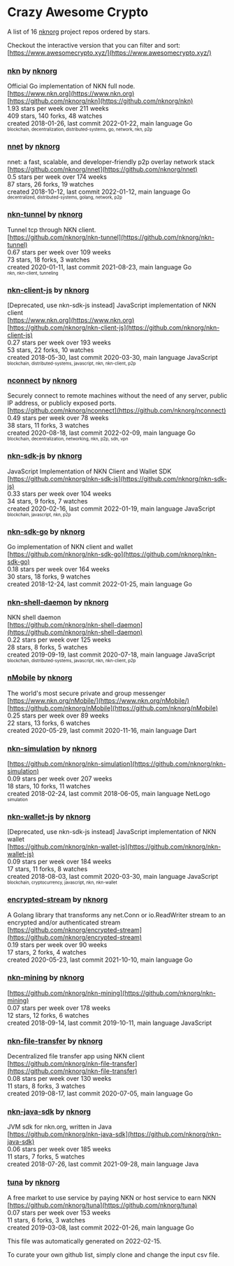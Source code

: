 # Crazy Awesome Crypto
A list of 16 [nknorg](https://github.com/nknorg) project repos ordered by stars.  

Checkout the interactive version that you can filter and sort: 
[https://www.awesomecrypto.xyz/](https://www.awesomecrypto.xyz/)  


### [nkn](https://github.com/nknorg/nkn) by [nknorg](https://github.com/nknorg)  
Official Go implementation of NKN full node.  
[https://www.nkn.org](https://www.nkn.org)  
[https://github.com/nknorg/nkn](https://github.com/nknorg/nkn)  
1.93 stars per week over 211 weeks  
409 stars, 140 forks, 48 watches  
created 2018-01-26, last commit 2022-01-22, main language Go  
<sub><sup>blockchain, decentralization, distributed-systems, go, network, nkn, p2p</sup></sub>


### [nnet](https://github.com/nknorg/nnet) by [nknorg](https://github.com/nknorg)  
nnet: a fast, scalable, and developer-friendly p2p overlay network stack  
[https://github.com/nknorg/nnet](https://github.com/nknorg/nnet)  
0.5 stars per week over 174 weeks  
87 stars, 26 forks, 19 watches  
created 2018-10-12, last commit 2022-01-12, main language Go  
<sub><sup>decentralized, distributed-systems, golang, network, p2p</sup></sub>


### [nkn-tunnel](https://github.com/nknorg/nkn-tunnel) by [nknorg](https://github.com/nknorg)  
Tunnel tcp through NKN client.  
[https://github.com/nknorg/nkn-tunnel](https://github.com/nknorg/nkn-tunnel)  
0.67 stars per week over 109 weeks  
73 stars, 18 forks, 3 watches  
created 2020-01-11, last commit 2021-08-23, main language Go  
<sub><sup>nkn, nkn-client, tunneling</sup></sub>


### [nkn-client-js](https://github.com/nknorg/nkn-client-js) by [nknorg](https://github.com/nknorg)  
[Deprecated, use nkn-sdk-js instead] JavaScript implementation of NKN client  
[https://www.nkn.org](https://www.nkn.org)  
[https://github.com/nknorg/nkn-client-js](https://github.com/nknorg/nkn-client-js)  
0.27 stars per week over 193 weeks  
53 stars, 22 forks, 10 watches  
created 2018-05-30, last commit 2020-03-30, main language JavaScript  
<sub><sup>blockchain, distributed-systems, javascript, nkn, nkn-client, p2p</sup></sub>


### [nconnect](https://github.com/nknorg/nconnect) by [nknorg](https://github.com/nknorg)  
Securely connect to remote machines without the need of any server, public IP address, or publicly exposed ports.  
[https://github.com/nknorg/nconnect](https://github.com/nknorg/nconnect)  
0.49 stars per week over 78 weeks  
38 stars, 11 forks, 3 watches  
created 2020-08-18, last commit 2022-02-09, main language Go  
<sub><sup>blockchain, decentralization, networking, nkn, p2p, sdn, vpn</sup></sub>


### [nkn-sdk-js](https://github.com/nknorg/nkn-sdk-js) by [nknorg](https://github.com/nknorg)  
JavaScript Implementation of NKN Client and Wallet SDK  
[https://github.com/nknorg/nkn-sdk-js](https://github.com/nknorg/nkn-sdk-js)  
0.33 stars per week over 104 weeks  
34 stars, 9 forks, 7 watches  
created 2020-02-16, last commit 2022-01-19, main language JavaScript  
<sub><sup>blockchain, javascript, nkn, p2p</sup></sub>


### [nkn-sdk-go](https://github.com/nknorg/nkn-sdk-go) by [nknorg](https://github.com/nknorg)  
Go implementation of NKN client and wallet  
[https://github.com/nknorg/nkn-sdk-go](https://github.com/nknorg/nkn-sdk-go)  
0.18 stars per week over 164 weeks  
30 stars, 18 forks, 9 watches  
created 2018-12-24, last commit 2022-01-25, main language Go  


### [nkn-shell-daemon](https://github.com/nknorg/nkn-shell-daemon) by [nknorg](https://github.com/nknorg)  
NKN shell daemon  
[https://github.com/nknorg/nkn-shell-daemon](https://github.com/nknorg/nkn-shell-daemon)  
0.22 stars per week over 125 weeks  
28 stars, 8 forks, 5 watches  
created 2019-09-19, last commit 2020-07-18, main language JavaScript  
<sub><sup>blockchain, distributed-systems, javascript, nkn, nkn-client, p2p</sup></sub>


### [nMobile](https://github.com/nknorg/nMobile) by [nknorg](https://github.com/nknorg)  
The world's most secure private and group messenger  
[https://www.nkn.org/nMobile/](https://www.nkn.org/nMobile/)  
[https://github.com/nknorg/nMobile](https://github.com/nknorg/nMobile)  
0.25 stars per week over 89 weeks  
22 stars, 13 forks, 6 watches  
created 2020-05-29, last commit 2020-11-16, main language Dart  


### [nkn-simulation](https://github.com/nknorg/nkn-simulation) by [nknorg](https://github.com/nknorg)  
  
[https://github.com/nknorg/nkn-simulation](https://github.com/nknorg/nkn-simulation)  
0.09 stars per week over 207 weeks  
18 stars, 10 forks, 11 watches  
created 2018-02-24, last commit 2018-06-05, main language NetLogo  
<sub><sup>simulation</sup></sub>


### [nkn-wallet-js](https://github.com/nknorg/nkn-wallet-js) by [nknorg](https://github.com/nknorg)  
[Deprecated, use nkn-sdk-js instead] JavaScript implementation of NKN wallet  
[https://github.com/nknorg/nkn-wallet-js](https://github.com/nknorg/nkn-wallet-js)  
0.09 stars per week over 184 weeks  
17 stars, 11 forks, 8 watches  
created 2018-08-03, last commit 2020-03-30, main language JavaScript  
<sub><sup>blockchain, cryptocurrency, javascript, nkn, nkn-wallet</sup></sub>


### [encrypted-stream](https://github.com/nknorg/encrypted-stream) by [nknorg](https://github.com/nknorg)  
A Golang library that transforms any net.Conn or io.ReadWriter stream to an encrypted and/or authenticated stream  
[https://github.com/nknorg/encrypted-stream](https://github.com/nknorg/encrypted-stream)  
0.19 stars per week over 90 weeks  
17 stars, 2 forks, 4 watches  
created 2020-05-23, last commit 2021-10-10, main language Go  


### [nkn-mining](https://github.com/nknorg/nkn-mining) by [nknorg](https://github.com/nknorg)  
  
[https://github.com/nknorg/nkn-mining](https://github.com/nknorg/nkn-mining)  
0.07 stars per week over 178 weeks  
12 stars, 12 forks, 6 watches  
created 2018-09-14, last commit 2019-10-11, main language JavaScript  


### [nkn-file-transfer](https://github.com/nknorg/nkn-file-transfer) by [nknorg](https://github.com/nknorg)  
Decentralized file transfer app using NKN client  
[https://github.com/nknorg/nkn-file-transfer](https://github.com/nknorg/nkn-file-transfer)  
0.08 stars per week over 130 weeks  
11 stars, 8 forks, 3 watches  
created 2019-08-17, last commit 2020-07-05, main language Go  


### [nkn-java-sdk](https://github.com/nknorg/nkn-java-sdk) by [nknorg](https://github.com/nknorg)  
JVM sdk for nkn.org, written in Java  
[https://github.com/nknorg/nkn-java-sdk](https://github.com/nknorg/nkn-java-sdk)  
0.06 stars per week over 185 weeks  
11 stars, 7 forks, 5 watches  
created 2018-07-26, last commit 2021-09-28, main language Java  


### [tuna](https://github.com/nknorg/tuna) by [nknorg](https://github.com/nknorg)  
A free market to use service by paying NKN or host service to earn NKN    
[https://github.com/nknorg/tuna](https://github.com/nknorg/tuna)  
0.07 stars per week over 153 weeks  
11 stars, 6 forks, 3 watches  
created 2019-03-08, last commit 2022-01-26, main language Go  


This file was automatically generated on 2022-02-15.  

To curate your own github list, simply clone and change the input csv file.  